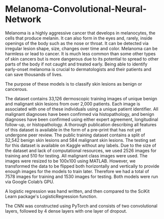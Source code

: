 # Melanoma-Convolutional-Neural-Network
  Melanoma is a highly aggressive cancer that develops in melanocytes, the cells that produce melanin. It can also form in the eyes and, rarely, inside openings of the body such as the nose or throat. It can be detected via irregular lesion shape, size, changes over time and color. Melanoma can be harmless or  lead to cancer. It is much less common than some other types of skin cancers but is more dangerous due to its potential to spread to other parts of the body if not caught and treated early. Being able to identify early-onset melanoma is crucial to dermatologists and their patients and can save thousands of lives.

  The purpose of these models is to classify skin lesions as benign or cancerous.
  
  The dataset contains 33,126 dermoscopic training images of unique benign and malignant skin lesions from over 2,000 patients. Each image is associated with one of these individuals using a unique patient identifier. All malignant diagnoses have been confirmed via histopathology, and benign diagnoses have been confirmed using either expert agreement, longitudinal follow-up, or histopathology. A thorough publication describing all features of this dataset is available in the form of a pre-print that has not yet undergone peer review. The public training dataset contains a split of 32,542 benign skin lesions and 584 malignant skin lesions.
The testing set for this dataset is available on Kaggle without any labels. Due to the size of the dataset and lack of computational resources, we used 2526 images for training and 510 for testing. All malignant class images were used. The images were resized to be 100x100 using MATLAB. However, we transformed the data to be flipped both horizontally and vertically to provide enough images for the models to train later. Therefore we had a total of 7578 images for training and 1530 images for testing. Both models were run via Google Colab’s GPU.

  A logistic regression was hand written, and then compared to the SciKit Learn package's LogisticRegression function.

  The CNN was constructed using PyTorch and consists of two convolutional layers, followed by 4 dense layers with one layer of dropout.
